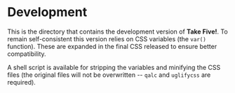 # Development

This is the directory that contains the development version of **Take Five!**.
To remain self-consistent this version relies on CSS variables (the `var()`
function). These are expanded in the final CSS released to ensure better
compatibility.

A shell script is available for stripping the variables and minifying the CSS
files (the original files will not be overwritten -- `qalc` and `uglifycss` are
required).

